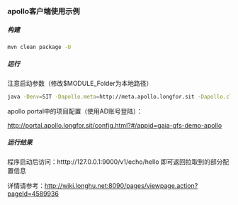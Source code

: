 ### apollo客户端使用示例



##### 构建

```bash
mvn clean package -U
```



##### 运行

注意启动参数（修改$MODULE_Folder为本地路径）

```bash
java -Denv=SIT -Dapollo.meta=http://meta.apollo.longfor.sit -Dapollo.cluster=sit -Dapollo.private.key=${MODULE_Folder}/gaia-gfs-demo-apollo/apollo_key_gen/apollo_private_key -jar target/gaia-gfs-demo-apollo.jar
```



apollo portal中的项目配置（使用AD账号登陆）：

http://portal.apollo.longfor.sit/config.html?#/appid=gaia-gfs-demo-apollo



##### 运行结果

程序启动后访问：htttp://127.0.0.1:9000/v1/echo/hello  即可返回拉取到的部分配置信息

详情请参考：http://wiki.longhu.net:8090/pages/viewpage.action?pageId=4589936

